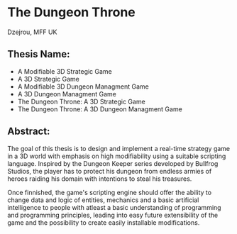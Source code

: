 # The Dungeon Throne
Dzejrou, MFF UK

## Thesis Name:
 * A Modifiable 3D Strategic Game
 * A 3D Strategic Game
 * A Modifiable 3D Dungeon Managment Game
 * A 3D Dungeon Managment Game
 * The Dungeon Throne: A 3D Strategic Game
 * The Dungeon Throne: A 3D Dungeon Managment Game

## Abstract:
The goal of this thesis is to design and implement a real-time strategy game in a 3D world with emphasis on high modifiability using a suitable scripting language. Inspired by the Dungeon Keeper series developed by Bullfrog Studios, the player has to protect his dungeon from endless armies of heroes raiding his domain with intentions to steal his treasures.

Once finnished, the game's scripting engine should offer the ability to change data and logic of entities, mechanics and a basic artificial intelligence to people with atleast a basic understanding of programming and programming principles, leading into easy future extensibility of the game and the possibility to create easily installable modifications.
